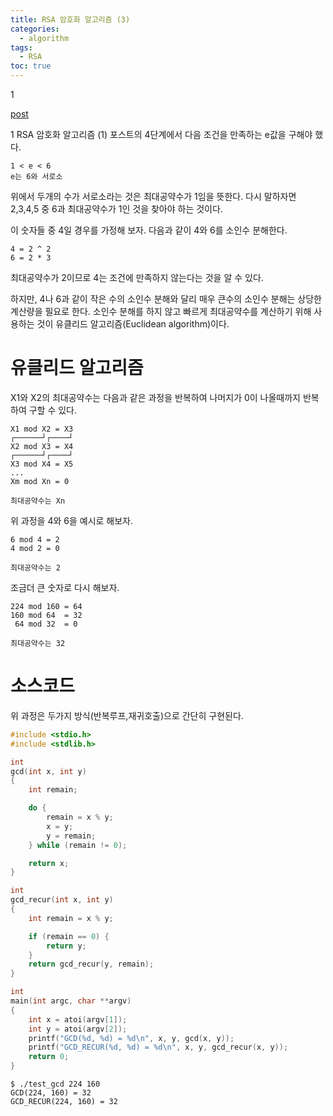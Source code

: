```yaml
---
title: RSA 암호화 알고리즘 (3)
categories:
  - algorithm
tags:
  - RSA
toc: true
---
```


1

[post](/algorithm/rsa-algorithm-3/)

1
RSA 암호화 알고리즘 (1) 포스트의 4단계에서 다음 조건을 만족하는 e값을 구해야 했다.

```
1 < e < 6
e는 6와 서로소
```
위에서 두개의 수가 서로소라는 것은 최대공약수가 1임을 뜻한다.
다시 말하자면 2,3,4,5 중 6과 최대공약수가 1인 것을 찾아야 하는 것이다.

이 숫자들 중 4일 경우를 가정해 보자.
다음과 같이 4와 6를 소인수 분해한다.

```
4 = 2 ^ 2
6 = 2 * 3
```

최대공약수가 2이므로 4는 조건에 만족하지 않는다는 것을 알 수 있다.

하지만, 4나 6과 같이 작은 수의 소인수 분해와 달리 매우 큰수의 소인수 분해는 상당한 계산량을 필요로 한다.
소인수 분해를 하지 않고 빠르게 최대공약수를 계산하기 위해 사용하는 것이 유클리드 알고리즘(Euclidean algorithm)이다.

# 유클리드 알고리즘

X1와 X2의 최대공약수는 다음과 같은 과정을 반복하여 나머지가 0이 나올때까지 반복하여 구할 수 있다.

```
X1 mod X2 = X3
┌──────┘┌────┘
X2 mod X3 = X4
┌──────┘┌────┘
X3 mod X4 = X5
...
Xm mod Xn = 0

최대공약수는 Xn
```

위 과정을 4와 6을 예시로 해보자.
```
6 mod 4 = 2
4 mod 2 = 0

최대공약수는 2
```

조금더 큰 숫자로 다시 해보자.

```
224 mod 160 = 64
160 mod 64  = 32
 64 mod 32  = 0

최대공약수는 32
```

# 소스코드

위 과정은 두가지 방식(반복루프,재귀호출)으로 간단히 구현된다.

```c
#include <stdio.h>
#include <stdlib.h>

int
gcd(int x, int y)
{
    int remain;

    do {
        remain = x % y;
        x = y;
        y = remain;
    } while (remain != 0);

    return x;
}

int
gcd_recur(int x, int y)
{
    int remain = x % y;

    if (remain == 0) {
        return y;
    }
    return gcd_recur(y, remain);
}

int
main(int argc, char **argv)
{
    int x = atoi(argv[1]);
    int y = atoi(argv[2]);
    printf("GCD(%d, %d) = %d\n", x, y, gcd(x, y));
    printf("GCD_RECUR(%d, %d) = %d\n", x, y, gcd_recur(x, y));
    return 0;
}
```

```
$ ./test_gcd 224 160
GCD(224, 160) = 32
GCD_RECUR(224, 160) = 32
```

